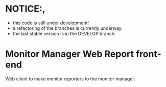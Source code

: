 # NOTICE:, 
- this code is still under development!
- a refactoring of the branches is currently underway.
- the last stable version is in the DEVELOP branch. 

# Monitor Manager Web Report front-end

Web client to make monitor reporters to the monitor manager.